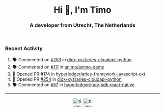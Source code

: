 <h1 align="center">Hi 👋, I'm Timo</h1>
<h3 align="center">A developer from Utrecht, The Netherlands</h3>
<br/>
<!-- https://github.com/rahuldkjain/github-profile-readme-generator --!>

<!--  <p align="left"><img src="https://github-readme-stats.vercel.app/api?username=timoglastra&show_icons=true&count_private=true&" alt="timoglastra" /></p> --!>

<!--
Github language stats
<p align="left"><img src="https://github-readme-stats.vercel.app/api/top-langs/?username=timoglastra&layout=compact" alt="timoglastra" /><p>
-->

<!-- Codestats language stats -->
<!-- <p align="left"><img src="https://codestats-readme.vercel.app/api/top-langs/?username=timoglastra&layout=compact&language_count=12" alt="timoglastra" /><p>    --!>
  
<h3>Recent Activity</h3>

<!--START_SECTION:activity-->
1. 🗣 Commented on [#253](https://github.com/didx-xyz/aries-cloudapi-python/issues/253) in [didx-xyz/aries-cloudapi-python](https://github.com/didx-xyz/aries-cloudapi-python)
2. 🗣 Commented on [#111](https://github.com/animo/animo-demo/issues/111) in [animo/animo-demo](https://github.com/animo/animo-demo)
3. 💪 Opened PR [#174](https://github.com/hyperledger/aries-framework-javascript-ext/pull/174) in [hyperledger/aries-framework-javascript-ext](https://github.com/hyperledger/aries-framework-javascript-ext)
4. 💪 Opened PR [#254](https://github.com/didx-xyz/aries-cloudapi-python/pull/254) in [didx-xyz/aries-cloudapi-python](https://github.com/didx-xyz/aries-cloudapi-python)
5. 🗣 Commented on [#57](https://github.com/hyperledger/indy-sdk-react-native/issues/57) in [hyperledger/indy-sdk-react-native](https://github.com/hyperledger/indy-sdk-react-native)
<!--END_SECTION:activity-->

---

<p align="center">
<a href="https://twitter.com/timoglastra" target="blank"><img align="center" src="https://cdn.jsdelivr.net/npm/simple-icons@3.0.1/icons/twitter.svg" alt="timoglastra" height="30" width="30" /></a>
<a href="https://linkedin.com/in/timoglastra" target="blank"><img align="center" src="https://cdn.jsdelivr.net/npm/simple-icons@3.0.1/icons/linkedin.svg" alt="timoglastra" height="30" width="30" /></a>
</p>



